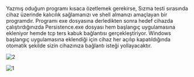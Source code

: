 Yazmış oduğum programı kısaca özetlemek gerekirse, Sızma testi sırasında cihaz üzerinde kalıcılık sağlamanızı ve shell almanızı amaçlayan bir programdır. Programı exe dosyasına derledikten sonra hedef cihazda çalıştırdığınızda Persistence.exe dosyası hem başlangıç uygulamasına ekleniyor hemde tcp ters kabuk bağlantısı gerçekleştiriyor. Windows başlangıç uygulamasına eklendiği için cihaz her açılıp kapatıldığında otomatik şekilde sizin cihazınıza bağlantı isteği yollayacaktır.

 ![2](https://github.com/meisterlos/Persistence/assets/81145753/86b52df7-2e02-4799-926b-4ddc8abccb6d)

 
![1](https://github.com/meisterlos/Persistence/assets/81145753/bc17ce67-4768-401a-bdd8-19cb6b931c94)
